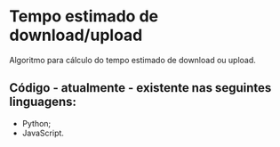 # Tempo estimado de download/upload
Algoritmo para cálculo do tempo estimado de download ou upload.

## Código - atualmente - existente nas seguintes linguagens:
* Python;
* JavaScript.
